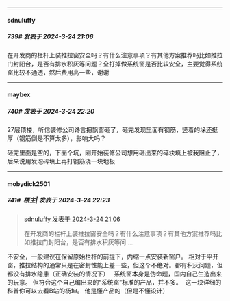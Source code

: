 ﻿
*****

####  sdnuluffy  
##### 739#       发表于 2024-3-24 21:06

在开发商的栏杆上装推拉窗安全吗？有什么注意事项？有其他方案推荐吗比如推拉门封阳台，是否有排水积灰等问题？全打掉做系统窗是否比较安全，主要觉得系统窗比较不通透，然后费用高一些，谢谢


*****

####  maybex  
##### 740#       发表于 2024-3-24 22:20

27层顶楼，听信装修公司谗言把飘窗砸了，砸完发现里面有钢筋，竖着的垛还挺厚（钢筋倒是不算太多），影响大吗？

砸完里面是空的，下面个坑，刚开始装修公司想用砸出来的碎块填上被我阻止了，后来说用发泡砖填上再打钢筋浇一块地板


*****

####  mobydick2501  
##### 741#         楼主| 发表于 2024-3-24 22:23

<blockquote><a href="httphttps://bbs.saraba1st.com/2b/forum.php?mod=redirect&amp;goto=findpost&amp;pid=64362702&amp;ptid=2068906" target="_blank">sdnuluffy 发表于 2024-3-24 21:06</a>

在开发商的栏杆上装推拉窗安全吗？有什么注意事项？有其他方案推荐吗比如推拉门封阳台，是否有排水积灰等问 ...</blockquote>
不安全，一般建议在保留原始栏杆的前提下，内缩一点安装新窗户。 相对于平开窗，推拉结构的通常只是在密封性能上差一些，但这个不绝对。都有积灰问题，但都没有排水隐患（正确安装的情况下）   系统窗本身是伪命题，国内自己生造出来的玩意。 但符合这个自己编出来的“系统窗”标准的产品，并不多。  这一块详细的科普你可以去看B站的杨坤。 他是懂产品的（但是不懂设计） 

